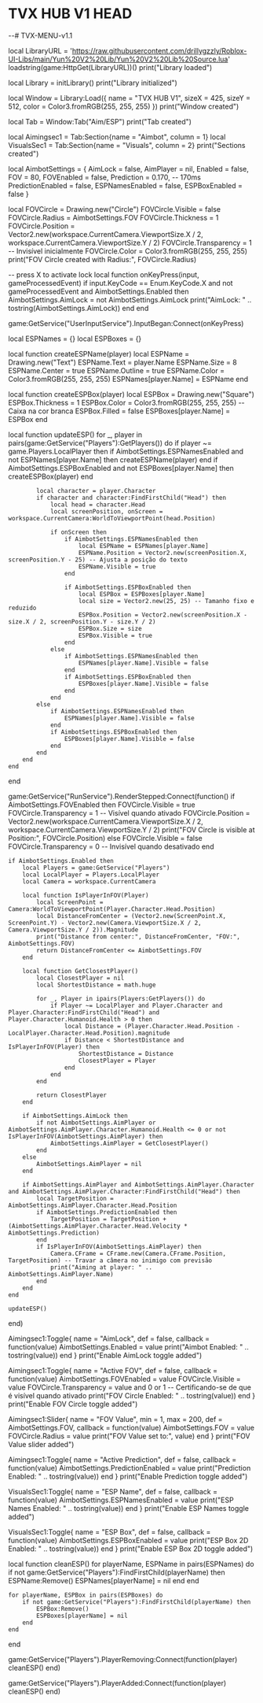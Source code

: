 # TVX HUB V1 HEAD

--# TVX-MENU-v1.1

local LibraryURL = 'https://raw.githubusercontent.com/drillygzzly/Roblox-UI-Libs/main/Yun%20V2%20Lib/Yun%20V2%20Lib%20Source.lua'
loadstring(game:HttpGet(LibraryURL))()
print("Library loaded")

local Library = initLibrary()
print("Library initialized")

local Window = Library:Load({
    name = "TVX HUB V1",
    sizeX = 425,
    sizeY = 512,
    color = Color3.fromRGB(255, 255, 255)
})
print("Window created")

local Tab = Window:Tab("Aim/ESP")
print("Tab created")

local Aimingsec1 = Tab:Section{name = "Aimbot", column = 1}
local VisualsSec1 = Tab:Section{name = "Visuals", column = 2}
print("Sections created")

local AimbotSettings = {
    AimLock = false,
    AimPlayer = nil,
    Enabled = false,
    FOV = 80,
    FOVEnabled = false,
    Prediction = 0.170, -- 170ms
    PredictionEnabled = false,
    ESPNamesEnabled = false,
    ESPBoxEnabled = false
}

local FOVCircle = Drawing.new("Circle")
FOVCircle.Visible = false
FOVCircle.Radius = AimbotSettings.FOV
FOVCircle.Thickness = 1
FOVCircle.Position = Vector2.new(workspace.CurrentCamera.ViewportSize.X / 2, workspace.CurrentCamera.ViewportSize.Y / 2)
FOVCircle.Transparency = 1 -- Invisível inicialmente
FOVCircle.Color = Color3.fromRGB(255, 255, 255)
print("FOV Circle created with Radius:", FOVCircle.Radius)

-- press X to activate lock
local function onKeyPress(input, gameProcessedEvent)
    if input.KeyCode == Enum.KeyCode.X and not gameProcessedEvent and AimbotSettings.Enabled then
        AimbotSettings.AimLock = not AimbotSettings.AimLock
        print("AimLock: " .. tostring(AimbotSettings.AimLock))
    end
end

game:GetService("UserInputService").InputBegan:Connect(onKeyPress)

local ESPNames = {}
local ESPBoxes = {}

local function createESPName(player)
    local ESPName = Drawing.new("Text")
    ESPName.Text = player.Name
    ESPName.Size = 8
    ESPName.Center = true
    ESPName.Outline = true
    ESPName.Color = Color3.fromRGB(255, 255, 255)
    ESPNames[player.Name] = ESPName
end

local function createESPBox(player)
    local ESPBox = Drawing.new("Square")
    ESPBox.Thickness = 1
    ESPBox.Color = Color3.fromRGB(255, 255, 255) -- Caixa na cor branca
    ESPBox.Filled = false
    ESPBoxes[player.Name] = ESPBox
end

local function updateESP()
    for _, player in pairs(game:GetService("Players"):GetPlayers()) do
        if player ~= game.Players.LocalPlayer then
            if AimbotSettings.ESPNamesEnabled and not ESPNames[player.Name] then
                createESPName(player)
            end
            if AimbotSettings.ESPBoxEnabled and not ESPBoxes[player.Name] then
                createESPBox(player)
            end

            local character = player.Character
            if character and character:FindFirstChild("Head") then
                local head = character.Head
                local screenPosition, onScreen = workspace.CurrentCamera:WorldToViewportPoint(head.Position)

                if onScreen then
                    if AimbotSettings.ESPNamesEnabled then
                        local ESPName = ESPNames[player.Name]
                        ESPName.Position = Vector2.new(screenPosition.X, screenPosition.Y - 25) -- Ajusta a posição do texto
                        ESPName.Visible = true
                    end

                    if AimbotSettings.ESPBoxEnabled then
                        local ESPBox = ESPBoxes[player.Name]
                        local size = Vector2.new(25, 25) -- Tamanho fixo e reduzido
                        ESPBox.Position = Vector2.new(screenPosition.X - size.X / 2, screenPosition.Y - size.Y / 2)
                        ESPBox.Size = size
                        ESPBox.Visible = true
                    end
                else
                    if AimbotSettings.ESPNamesEnabled then
                        ESPNames[player.Name].Visible = false
                    end
                    if AimbotSettings.ESPBoxEnabled then
                        ESPBoxes[player.Name].Visible = false
                    end
                end
            else
                if AimbotSettings.ESPNamesEnabled then
                    ESPNames[player.Name].Visible = false
                end
                if AimbotSettings.ESPBoxEnabled then
                    ESPBoxes[player.Name].Visible = false
                end
            end
        end
    end
end

game:GetService("RunService").RenderStepped:Connect(function()
    if AimbotSettings.FOVEnabled then
        FOVCircle.Visible = true
        FOVCircle.Transparency = 1 -- Visível quando ativado
        FOVCircle.Position = Vector2.new(workspace.CurrentCamera.ViewportSize.X / 2, workspace.CurrentCamera.ViewportSize.Y / 2)
        print("FOV Circle is visible at Position:", FOVCircle.Position)
    else
        FOVCircle.Visible = false
        FOVCircle.Transparency = 0 -- Invisível quando desativado
    end

    if AimbotSettings.Enabled then
        local Players = game:GetService("Players")
        local LocalPlayer = Players.LocalPlayer
        local Camera = workspace.CurrentCamera

        local function IsPlayerInFOV(Player)
            local ScreenPoint = Camera:WorldToViewportPoint(Player.Character.Head.Position)
            local DistanceFromCenter = (Vector2.new(ScreenPoint.X, ScreenPoint.Y) - Vector2.new(Camera.ViewportSize.X / 2, Camera.ViewportSize.Y / 2)).Magnitude
            print("Distance from center:", DistanceFromCenter, "FOV:", AimbotSettings.FOV)
            return DistanceFromCenter <= AimbotSettings.FOV
        end

        local function GetClosestPlayer()
            local ClosestPlayer = nil
            local ShortestDistance = math.huge

            for _, Player in ipairs(Players:GetPlayers()) do
                if Player ~= LocalPlayer and Player.Character and Player.Character:FindFirstChild("Head") and Player.Character.Humanoid.Health > 0 then
                    local Distance = (Player.Character.Head.Position - LocalPlayer.Character.Head.Position).magnitude
                    if Distance < ShortestDistance and IsPlayerInFOV(Player) then
                        ShortestDistance = Distance
                        ClosestPlayer = Player
                    end
                end
            end

            return ClosestPlayer
        end

        if AimbotSettings.AimLock then
            if not AimbotSettings.AimPlayer or AimbotSettings.AimPlayer.Character.Humanoid.Health <= 0 or not IsPlayerInFOV(AimbotSettings.AimPlayer) then
                AimbotSettings.AimPlayer = GetClosestPlayer()
            end
        else
            AimbotSettings.AimPlayer = nil
        end

        if AimbotSettings.AimPlayer and AimbotSettings.AimPlayer.Character and AimbotSettings.AimPlayer.Character:FindFirstChild("Head") then
            local TargetPosition = AimbotSettings.AimPlayer.Character.Head.Position
            if AimbotSettings.PredictionEnabled then
                TargetPosition = TargetPosition + (AimbotSettings.AimPlayer.Character.Head.Velocity * AimbotSettings.Prediction)
            end
            if IsPlayerInFOV(AimbotSettings.AimPlayer) then
                Camera.CFrame = CFrame.new(Camera.CFrame.Position, TargetPosition) -- Travar a câmera no inimigo com previsão
                print("Aiming at player: " .. AimbotSettings.AimPlayer.Name)
            end
        end
    end

    updateESP()
end)

Aimingsec1:Toggle{
    name = "AimLock",
    def = false,
    callback = function(value)
        AimbotSettings.Enabled = value
        print("Aimbot Enabled: " .. tostring(value))
    end
}
print("Enable AimLock toggle added")

Aimingsec1:Toggle{
    name = "Active FOV",
    def = false,
    callback = function(value)
        AimbotSettings.FOVEnabled = value
        FOVCircle.Visible = value
        FOVCircle.Transparency = value and 0 or 1 -- Certificando-se de que é visível quando ativado
        print("FOV Circle Enabled: " .. tostring(value))
    end
}
print("Enable FOV Circle toggle added")

Aimingsec1:Slider{
    name = "FOV Value",
    min = 1,
    max = 200,
    def = AimbotSettings.FOV,
    callback = function(value)
        AimbotSettings.FOV = value
        FOVCircle.Radius = value
        print("FOV Value set to:", value)
    end
}
print("FOV Value slider added")

Aimingsec1:Toggle{
    name = "Active Prediction",
    def = false,
    callback = function(value)
        AimbotSettings.PredictionEnabled = value
        print("Prediction Enabled: " .. tostring(value))
    end
}
print("Enable Prediction toggle added")

VisualsSec1:Toggle{
    name = "ESP Name",
    def = false,
    callback = function(value)
        AimbotSettings.ESPNamesEnabled = value
        print("ESP Names Enabled: " .. tostring(value))
    end
}
print("Enable ESP Names toggle added")

VisualsSec1:Toggle{
    name = "ESP Box",
    def = false,
    callback = function(value)
        AimbotSettings.ESPBoxEnabled = value
        print("ESP Box 2D Enabled: " .. tostring(value))
    end
}
print("Enable ESP Box 2D toggle added")

local function cleanESP()
    for playerName, ESPName in pairs(ESPNames) do
        if not game:GetService("Players"):FindFirstChild(playerName) then
            ESPName:Remove()
            ESPNames[playerName] = nil
        end
    end

    for playerName, ESPBox in pairs(ESPBoxes) do
        if not game:GetService("Players"):FindFirstChild(playerName) then
            ESPBox:Remove()
            ESPBoxes[playerName] = nil
        end
    end
end

game:GetService("Players").PlayerRemoving:Connect(function(player)
    cleanESP()
end)

game:GetService("Players").PlayerAdded:Connect(function(player)
    cleanESP()
end)
